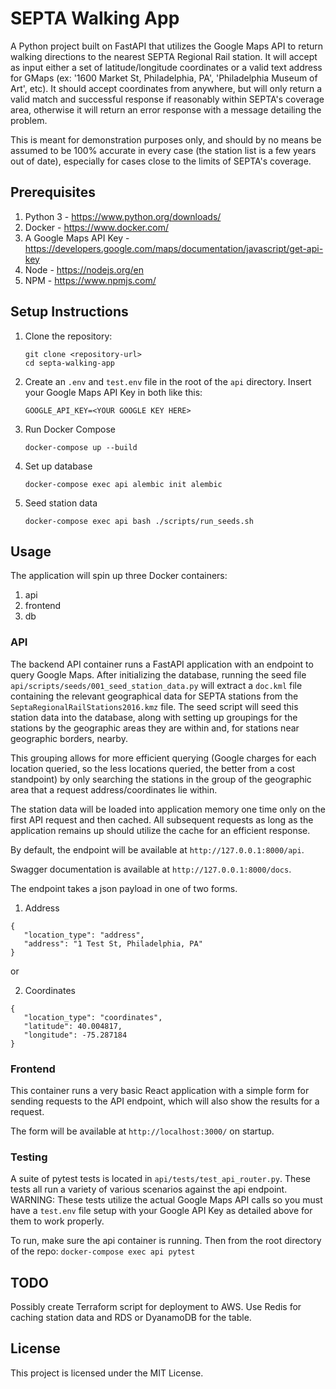 # SEPTA Walking App

A Python project built on FastAPI that utilizes the Google Maps API to return walking directions to the nearest SEPTA Regional Rail station. It will accept as input either a set of latitude/longitude coordinates or a valid text address for GMaps (ex: '1600 Market St, Philadelphia, PA', 'Philadelphia Museum of Art', etc). It should accept coordinates from anywhere, but will only return a valid match and successful response if reasonably within SEPTA's coverage area, otherwise it will return an error response with a message detailing the problem.

This is meant for demonstration purposes only, and should by no means be assumed to be 100% accurate in every case (the station list is a few years out of date), especially for cases close to the limits of SEPTA's coverage.

## Prerequisites

1. Python 3 - <https://www.python.org/downloads/>
2. Docker - <https://www.docker.com/>
3. A Google Maps API Key - <https://developers.google.com/maps/documentation/javascript/get-api-key>
4. Node - <https://nodejs.org/en>
5. NPM - <https://www.npmjs.com/>

## Setup Instructions

1. Clone the repository:
   ```
   git clone <repository-url>
   cd septa-walking-app
   ```

2. Create an `.env` and `test.env` file in the root of the `api` directory. Insert your Google Maps API Key in both like this:
   ```
   GOOGLE_API_KEY=<YOUR GOOGLE KEY HERE>
   ```

3. Run Docker Compose
   ```
   docker-compose up --build
   ```

4. Set up database
   ```
   docker-compose exec api alembic init alembic 
   ```

5. Seed station data
   ```
   docker-compose exec api bash ./scripts/run_seeds.sh
   ```


## Usage

The application will spin up three Docker containers:

1. api
2. frontend
3. db

### API

The backend API container runs a FastAPI application with an endpoint to query Google Maps. After initializing the database, running the seed file `api/scripts/seeds/001_seed_station_data.py` will extract a `doc.kml` file containing the relevant geographical data for SEPTA stations from the `SeptaRegionalRailStations2016.kmz` file.
The seed script will seed this station data into the database, along with setting up groupings for the stations by the geographic areas they are within and, for stations near geographic borders, nearby.

This grouping allows for more efficient querying (Google charges for each location queried, so the less locations queried, the better from a cost standpoint) by only searching the stations in the group of the geographic area that a request address/coordinates lie within.

The station data will be loaded into application memory one time only on the first
API request and then cached. All subsequent requests as long as the application remains up should utilize the cache for an efficient response.

By default, the endpoint will be available at `http://127.0.0.1:8000/api`.

Swagger documentation is available at `http://127.0.0.1:8000/docs`.

The endpoint takes a json payload in one of two forms.

1. Address

```
{
   "location_type": "address",
   "address": "1 Test St, Philadelphia, PA"
}
```

or

2. Coordinates

```
{
   "location_type": "coordinates",
   "latitude": 40.004817,
   "longitude": -75.287184
}
```

### Frontend

This container runs a very basic React application with a simple form for sending requests to the API endpoint, which will also show the results for a request.

The form will be available at `http://localhost:3000/` on startup.

### Testing

A suite of pytest tests is located in `api/tests/test_api_router.py`. These tests all run a variety of various scenarios against the api endpoint. WARNING: These tests utilize the actual Google Maps API calls so you must have a `test.env` file setup with your Google API Key as detailed above for them to work properly.

To run, make sure the api container is running. Then from the root directory of the repo: `docker-compose exec api pytest`

## TODO

Possibly create Terraform script for deployment to AWS. Use Redis for caching station data and RDS or DyanamoDB for the table.

## License

This project is licensed under the MIT License.
